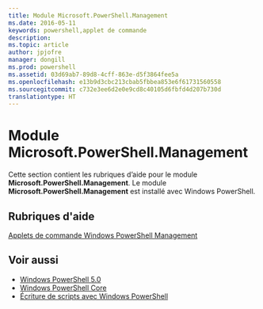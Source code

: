 ```yaml
---
title: Module Microsoft.PowerShell.Management
ms.date: 2016-05-11
keywords: powershell,applet de commande
description: 
ms.topic: article
author: jpjofre
manager: dongill
ms.prod: powershell
ms.assetid: 03d69ab7-89d8-4cff-863e-d5f3864fee5a
ms.openlocfilehash: e13b9d3cbc213cbab5fbbea853e6f61731560558
ms.sourcegitcommit: c732e3ee6d2e0e9cd8c40105d6fbfd4d207b730d
translationtype: HT
---
```

# <a name="microsoftpowershellmanagement-module"></a>Module Microsoft.PowerShell.Management
Cette section contient les rubriques d’aide pour le module **Microsoft.PowerShell.Management**. Le module **Microsoft.PowerShell.Management** est installé avec Windows PowerShell.

## <a name="help-topics"></a>Rubriques d'aide
[Applets de commande Windows PowerShell Management](http://go.microsoft.com/fwlink/?LinkID=245862)

## <a name="see-also"></a>Voir aussi
- [Windows PowerShell 5.0](Windows-PowerShell-5.0.md)
- [Windows PowerShell Core](https://technet.microsoft.com/en-us/library/4b75f1e4-f327-48f3-92ab-bf5435094d41)
- [Écriture de scripts avec Windows PowerShell](../../getting-started/fundamental/Scripting-with-Windows-PowerShell.md)

